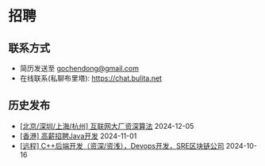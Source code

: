 # 招聘
## 联系方式
- 简历发送至 gochendong@gmail.com
- 在线联系(私聊布里塔): https://chat.bulita.net

## 历史发布
- [[北京/深圳/上海/杭州] 互联网大厂资深算法](https://github.com/gochendong/jobs/issues/3) 2024-12-05
- [[香港] 高薪招聘Java开发](https://github.com/gochendong/jobs/issues/2) 2024-11-01
- [[远程] C++后端开发（资深/资浅），Devops开发，SRE区块链公司](https://github.com/gochendong/jobs/issues/1) 2024-10-16
